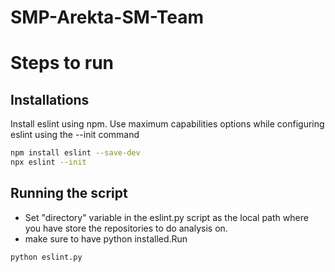 # SMP-Arekta-SM-Team

# Steps to run

## Installations

Install eslint using npm. Use maximum capabilities options while configuring eslint using the --init command

```sh
npm install eslint --save-dev
npx eslint --init
```

## Running the script

- Set "directory" variable in the eslint.py script as the local path where you have store the repositories to do analysis on.
- make sure to have python installed.Run

```sh
python eslint.py
```
